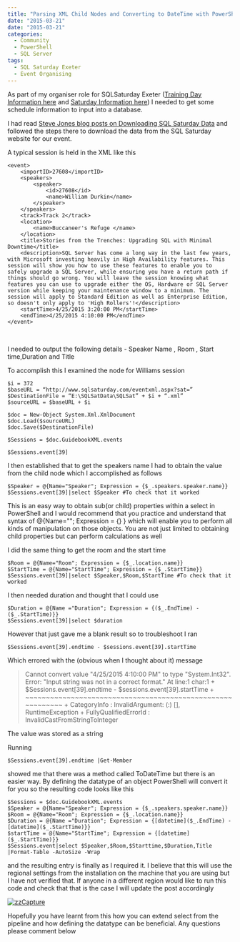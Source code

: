 ```yaml
---
title: "Parsing XML Child Nodes and Converting to DateTime with PowerShell"
date: "2015-03-21"
date: "2015-03-21" 
categories: 
  - Community
  - PowerShell
  - SQL Server
tags: 
  - SQL Saturday Exeter
  - Event Organising
---
```


As part of my organiser role for SQLSaturday Exeter ([Training Day Information here](http://sqlsatexeter.azurewebsites.net) and [Saturday Information here](https://www.sqlsaturday.com/372/)) I needed to get some schedule information to input into a database.

I had read [Steve Jones blog posts on Downloading SQL Saturday Data](https://voiceofthedba.wordpress.com/2015/01/26/downloading-sql-saturday-data/) and followed the steps there to download the data from the SQL Saturday website for our event.

A typical session is held in the XML like this
```
<event>
    <importID>27608</importID>
    <speakers>
        <speaker>
            <id>27608</id>
            <name>William Durkin</name>
        </speaker>
    </speakers>
    <track>Track 2</track>
    <location>
        <name>Buccaneer's Refuge </name>
    </location>
    <title>Stories from the Trenches: Upgrading SQL with Minimal Downtime</title>
    <description>SQL Server has come a long way in the last few years, with Microsoft investing heavily in High Availability features. This session will show you how to use these features to enable you to safely upgrade a SQL Server, while ensuring you have a return path if things should go wrong. You will leave the session knowing what features you can use to upgrade either the OS, Hardware or SQL Server version while keeping your maintenance window to a minimum. The session will apply to Standard Edition as well as Enterprise Edition, so doesn't only apply to 'High Rollers'!</description>
    <startTime>4/25/2015 3:20:00 PM</startTime>
    <endTime>4/25/2015 4:10:00 PM</endTime>
</event>
```
 

I needed to output the following details - Speaker Name , Room , Start time,Duration and Title

To accomplish this I examined the node for Williams session
```
$i = 372
$baseURL = “http://www.sqlsaturday.com/eventxml.aspx?sat=”
$DestinationFile = “E:\SQLSatData\SQLSat” + $i + “.xml”
$sourceURL = $baseURL + $i

$doc = New-Object System.Xml.XmlDocument
$doc.Load($sourceURL)
$doc.Save($DestinationFile)

$Sessions = $doc.GuidebookXML.events

$Sessions.event[39]
```
I then established that to get the speakers name I had to obtain the value from the child node which I accomplished as follows
```
$Speaker = @{Name="Speaker"; Expression = {$_.speakers.speaker.name}}
$Sessions.event[39]|select $Speaker #To check that it worked
```
This is an easy way to obtain sub(or child) properties within a select in PowerShell and I would recommend that you practice and understand that syntax of @{Name=""; Expression = {} } which will enable you to perform all kinds of manipulation on those objects. You are not just limited to obtaining child properties but can perform calculations as well

I did the same thing to get the room and the start time
```
$Room = @{Name="Room"; Expression = {$_.location.name}}
$StartTime = @{Name="StartTime"; Expression = {$_.StartTime}}
$Sessions.event[39]|select $Speaker,$Room,$StartTime #To check that it worked
```
I then needed duration and thought that I could use
```
$Duration = @{Name ="Duration"; Expression = {($_.EndTime) - ($_.StartTime)}}
$Sessions.event[39]|select $duration
```
However that just gave me a blank result so to troubleshoot I ran

`$Sessions.event[39].endtime - $sessions.event[39].startTime`

Which errored with the (obvious when I thought about it) message

> Cannot convert value "4/25/2015 4:10:00 PM" to type "System.Int32". Error: "Input string was not in a correct format." At line:1 char:1 + $Sessions.event[39].endtime - $sessions.event[39].startTime + ~~~~~~~~~~~~~~~~~~~~~~~~~~~~~~~~~~~~~~~~~~~~~~~~~~~~~~~~~~~ + CategoryInfo : InvalidArgument: (:) [], RuntimeException + FullyQualifiedErrorId : InvalidCastFromStringToInteger

The value was stored as a string

Running

`$Sessions.event[39].endtime |Get-Member`

showed me that there was a method called ToDateTime but there is an easier way. By defining the datatype of an object PowerShell will convert it for you so the resulting code looks like this
```
$Sessions = $doc.GuidebookXML.events
$Speaker = @{Name="Speaker"; Expression = {$_.speakers.speaker.name}}
$Room = @{Name="Room"; Expression = {$_.location.name}}
$Duration = @{Name ="Duration"; Expression = {[datetime]($_.EndTime) - [datetime]($_.StartTime)}}
$startTime = @{Name="StartTime"; Expression = {[datetime]($_.StartTime)}}
$Sessions.event|select $Speaker,$Room,$Starttime,$Duration,Title |Format-Table -AutoSize -Wrap
```
and the resulting entry is finally as I required it. I believe that this will use the regional settings from the installation on the machine that you are using but I have not verified that. If anyone in a different region would like to run this code and check that that is the case I will update the post accordingly

[![zzCapture](https://sqldbawithabeard.com/wp-content/uploads/2015/03/zzcapture.jpg?w=300)](https://sqldbawithabeard.com/wp-content/uploads/2015/03/zzcapture.jpg)

Hopefully you have learnt from this how you can extend select from the pipeline and how defining the datatype can be beneficial. Any questions please comment below
